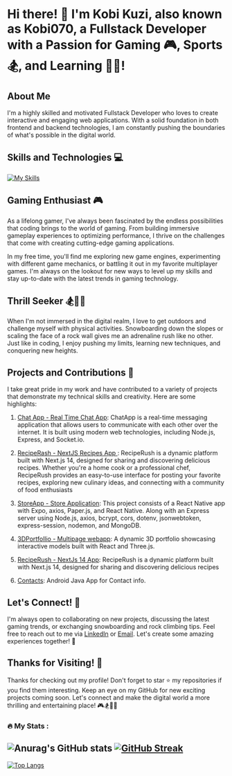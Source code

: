 # Hi there! 👋 I'm Kobi Kuzi, also known as Kobi070, a Fullstack Developer with a Passion for Gaming 🎮, Sports 🏂, and Learning 🧗‍♂️!

## About Me

I'm a highly skilled and motivated Fullstack Developer who loves to create interactive and engaging web applications. With a solid foundation in both frontend and backend technologies, I am constantly pushing the boundaries of what's possible in the digital world.

## Skills and Technologies 💻
[![My Skills](https://skillicons.dev/icons?i=react,html,css,js,jquery,java,kotlin,nextjs,nodejs,express,mongodb,firebase,dotnet,python,cpp,c,kubernetes,mysql,bootstrap,materialui,git,github,nginx,gcp,azure,aws,jest,jenkins,docker,terraform&,kubernetes,grafanaperline=10)](https://skillicons.dev)

## Gaming Enthusiast 🎮

As a lifelong gamer, I've always been fascinated by the endless possibilities that coding brings to the world of gaming. From building immersive gameplay experiences to optimizing performance, I thrive on the challenges that come with creating cutting-edge gaming applications.

In my free time, you'll find me exploring new game engines, experimenting with different game mechanics, or battling it out in my favorite multiplayer games. I'm always on the lookout for new ways to level up my skills and stay up-to-date with the latest trends in gaming technology.

## Thrill Seeker 🏂🧗‍♂️

When I'm not immersed in the digital realm, I love to get outdoors and challenge myself with physical activities. Snowboarding down the slopes or scaling the face of a rock wall gives me an adrenaline rush like no other. Just like in coding, I enjoy pushing my limits, learning new techniques, and conquering new heights.

## Projects and Contributions 🚀

I take great pride in my work and have contributed to a variety of projects that demonstrate my technical skills and creativity. Here are some highlights:

1. [Chat App - Real Time Chat App](https://kobi070.github.io/ChatApp/): ChatApp is a real-time messaging application that allows users to communicate with each other over the internet. It is built using modern web technologies, including Node.js, Express, and Socket.io.

2. [RecipeRash - NextJS Recipes App ](https://recipe-rush-6lopg4j0y-kobi-kuzis-projects.vercel.app/):  RecipeRush is a dynamic platform built with Next.js 14, designed for sharing and discovering delicious recipes. Whether you're a home cook or a professional chef, RecipeRush provides an easy-to-use interface for posting your favorite recipes, exploring new culinary ideas, and connecting with a community of food enthusiasts

3. [StoreApp - Store Application](https://github.com/YarinShelek/Android2_Project): This project consists of a React Native app with Expo, axios, Paper.js, and React Native. Along with an Express server using Node.js, axios, bcrypt, cors, dotenv, jsonwebtoken, express-session, nodemon, and MongoDB.

4. [3DPortfollio - Multipage webapp](https://kobi070.github.io/Protfolio3D): A dynamic 3D portfolio showcasing interactive models built with React and Three.js.
   
5. [RecipeRush - NextJs 14 App](https://github.com/kobi070/RecipeRush): RecipeRush is a dynamic platform built with Next.js 14, designed for sharing and discovering delicious recipes

6. [Contacts](https://github.com/kobi070/Assignment-ES): Android Java App for Contact info.
## Let's Connect! 🤝

I'm always open to collaborating on new projects, discussing the latest gaming trends, or exchanging snowboarding and rock climbing tips. Feel free to reach out to me via [LinkedIn](https://www.linkedin.com/in/kobi-kuzi/) or [Email](mailto:kobi070@gmail.com). Let's create some amazing experiences together! 🚀

## Thanks for Visiting! 🎉

Thanks for checking out my profile! Don't forget to star ⭐️ my repositories if you find them interesting. Keep an eye on my GitHub for new exciting projects coming soon. Let's connect and make the digital world a more thrilling and entertaining place! 🎮🏂🧗‍♂️



### :fire: My Stats : 
![Anurag's GitHub stats](https://github-readme-stats.vercel.app/api?username=kobi070&show_icons=true&theme=dracula)
[![GitHub Streak](https://streak-stats.demolab.com?user=kobi070&theme=dracula)](https://git.io/streak-stats)
---
[![Top Langs](https://github-readme-stats.vercel.app/api/top-langs/?username=Kobi070&layout=compact&theme=dracula)](https://github.com/anuraghazra/github-readme-stats)
